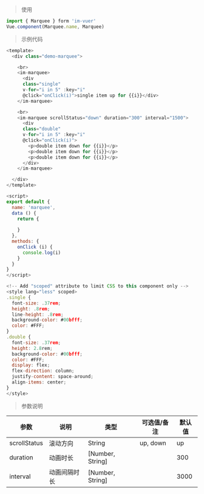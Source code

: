 
> 使用

```js
import { Marquee } form 'im-vuer'
Vue.component(Marquee.name, Marquee)
```

> 示例代码

```js
<template>
  <div class="demo-marquee">

    <br>
    <im-marquee>
      <div 
      class="single" 
      v-for="i in 5" :key="i" 
      @click="onClick(i)">single item up for {{i}}</div>
    </im-marquee>

    <br>
    <im-marquee scrollStatus="down" duration="300" interval="1500">
      <div 
      class="double" 
      v-for="i in 5" :key="i" 
      @click="onClick(i)">
        <p>double item down for {{i}}</p>
        <p>double item down for {{i}}</p>
        <p>double item down for {{i}}</p>
      </div>
    </im-marquee>

  </div>
</template>

<script>
export default {
  name: 'marquee',
  data () {
    return {
      
    }
  },
  methods: {
    onClick (i) {
      console.log(i)
    }
  }
}
</script>

<!-- Add "scoped" attribute to limit CSS to this component only -->
<style lang="less" scoped>
.single {
  font-size: .37rem;
  height: .8rem;
  line-height: .8rem;
  background-color: #00bfff;
  color: #FFF;
}
.double {
  font-size: .37rem;
  height: 2.8rem;
  background-color: #00bfff;
  color: #FFF;
  display: flex;
  flex-direction: column;
  justify-content: space-around;
  align-items: center;
}
</style>

```
> 参数说明

  <div>
   <table>
    <thead>
     <tr>
      <th>参数</th> 
      <th>说明</th> 
      <th>类型</th> 
      <th>可选值/备注</th> 
      <th>默认值</th>
     </tr>
    </thead> 
    <tbody>
    <tr>
      <td>scrollStatus</td> 
      <td>滚动方向</td> 
      <td>String</td> 
      <td>up, down</td> 
      <td>up</td>
    </tr>
    <tr>
      <td>duration</td> 
      <td>动画时长</td> 
      <td>[Number, String]</td> 
      <td></td> 
      <td>300</td>
    </tr>
    <tr>
      <td>interval</td> 
      <td>动画间隔时长</td> 
      <td>[Number, String]</td> 
      <td></td> 
      <td>3000</td>
    </tr>
    </tbody>
   </table>
  </div>
  